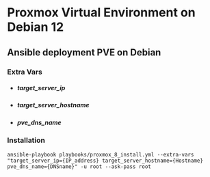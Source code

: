 # Proxmox Virtual Environment on Debian 12
## Ansible deployment PVE on Debian

### Extra Vars
- ##### target_server_ip
- ##### target_server_hostname
- ##### pve_dns_name

### Installation

```
ansible-playbook playbooks/proxmox_8_install.yml --extra-vars "target_server_ip={IP_address} target_server_hostname={Hostname} pve_dns_name={DNSname}" -u root --ask-pass root
```
